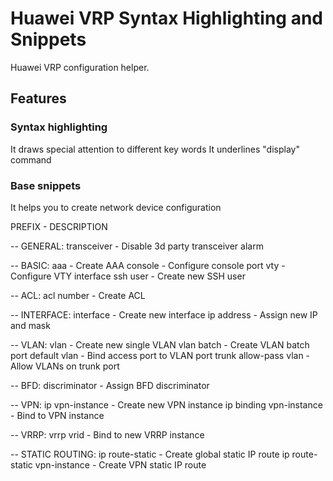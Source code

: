 # Huawei VRP Syntax Highlighting and Snippets

Huawei VRP configuration helper.

## Features

### Syntax highlighting

It draws special attention to different key words
It underlines "display" command

### Base snippets

It helps you to create network device configuration

PREFIX - DESCRIPTION

-- GENERAL:
transceiver - Disable 3d party transceiver alarm

-- BASIC:
aaa - Create AAA
console - Configure console port
vty - Configure VTY interface
ssh user - Create new SSH user

-- ACL:
acl number - Create ACL

-- INTERFACE:
interface - Create new interface
ip address - Assign new IP and mask

-- VLAN:
vlan - Create new single VLAN
vlan batch - Create VLAN batch
port default vlan - Bind access port to VLAN
port trunk allow-pass vlan - Allow VLANs on trunk port

-- BFD:
discriminator - Assign BFD discriminator

-- VPN:
ip vpn-instance - Create new VPN instance
ip binding vpn-instance - Bind to VPN instance

-- VRRP:
vrrp vrid - Bind to new VRRP instance

-- STATIC ROUTING:
ip route-static - Create global static IP route
ip route-static vpn-instance - Create VPN static IP route

